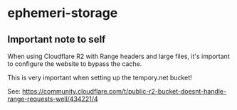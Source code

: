 # ephemeri-storage

## Important note to self

When using Cloudflare R2 with Range headers and large files, it's important to configure the website to bypass the cache.

This is very important when setting up the tempory.net bucket!

See: https://community.cloudflare.com/t/public-r2-bucket-doesnt-handle-range-requests-well/434221/4